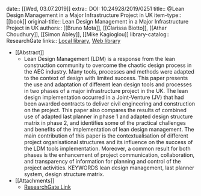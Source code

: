 date:: [[Wed, 03.07.2019]]
extra:: DOI: 10.24928/2019/0251
title:: @Lean Design Management in a Major Infrastructure Project in UK
item-type:: [[book]]
original-title:: Lean Design Management in a Major Infrastructure Project in UK
authors:: [[Bruno Mota]], [[Clarissa Biotto]], [[Athar Choudhury]], [[Simon Abley]], [[Mike Kagioglou]]
library-catalog:: ResearchGate
links:: [Local library](zotero://select/library/items/MUJ2PV9I), [Web library](https://www.zotero.org/users/6520516/items/MUJ2PV9I)

- [[Abstract]]
	- Lean Design Management (LDM) is a response from the lean construction community to overcome the chaotic design process in the AEC industry. Many tools, processes and methods were adapted to the context of design with limited success. This paper presents the use and adaptation of different lean design tools and processes in two phases of a major infrastructure project in the UK. The lean design implementation occurred in a Joint-Venture (JV) that had been awarded contracts to deliver civil engineering and construction on the project. This paper also compares the results of combined use of adapted last planner in phase 1 and adapted design structure matrix in phase 2, and identifies some of the practical challenges and benefits of the implementation of lean design management. The main contribution of this paper is the contextualisation of different project organisational structures and its influence on the success of the LDM tools implementation. Moreover, a common result for both phases is the enhancement of project communication, collaboration, and transparency of information for planning and control of the project activities. KEYWORDS lean design management, last planner system, design structure matrix.
- [[Attachments]]
	- [ResearchGate Link](https://www.researchgate.net/publication/334638287_Lean_Design_Management_in_a_Major_Infrastructure_Project_in_UK)